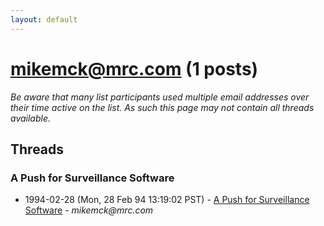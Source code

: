 ```yaml
---
layout: default
---
```


# mikemck@mrc.com (1 posts)

_Be aware that many list participants used multiple email addresses over their time active on the list. As such this page may not contain all threads available._

## Threads

### A Push for Surveillance Software
+ 1994-02-28 (Mon, 28 Feb 94 13:19:02 PST) - [A Push for Surveillance Software](/archive/1994/02/9e01d9add9e291f2fd2fc69b1c84234974d117d482cf266913e0a711ecf9c9af) - _mikemck@mrc.com_

